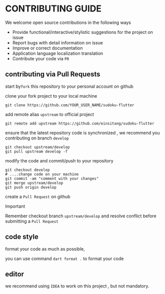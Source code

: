 # CONTRIBUTING GUIDE

We welcome open source contributions in the following ways

- Provide functional/interactive/stylistic suggestions for the project on issue
- Report bugs with detail information on issue
- Improve or correct documentation
- Application language localization translation
- Contribute your code via `PR`

## contributing via Pull Requests

start by`fork` this repository to your personal account on github

clone your fork project to your local machine
```shell
git clone https://github.com/YOUR_USER_NAME/sudoku-flutter
```
add remote alias `upstream` to official project
```shell
git remote add upstream https://github.com/einsitang/sudoku-flutter
```
ensure that the latest repository code is synchronized , we recommend you contributing on branch `develop`
```shell
git checkout upstream/develop
git pull upstream develop -f
```
modify the code and commit/push to your repository

```shell
git checkout develop
# ....change code on your machine
git commit -am "comment with your changes"
git merge upstream/develop
git push origin develop
```

create a `Pull Request` on github

> [!IMPORTANT] 
> Remember checkout branch `upstream/develop` and resolve conflict before submitting a `Pull Request`

## code style

format your code as much as possible,

you can use command `dart format .` to format your code

## editor

we recommend using `IDEA` to work on this project , but not mandatory.
